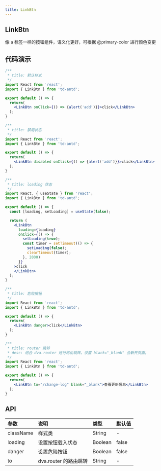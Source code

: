 ```yaml
---
title: LinkBtn
---
```


## LinkBtn

像 a 标签一样的按钮组件，语义化更好，可根据 @primary-color 进行颜色变更

## 代码演示

```jsx
/**
 * title: 默认样式
 */
import React from 'react';
import { LinkBtn } from 'td-antd';

export default () => {
  return(
    <LinkBtn onClick={() => {alert('add')}}>click</LinkBtn>
  );
}
```

```jsx
/**
 * title: 禁用状态
 */
import React from 'react';
import { LinkBtn } from 'td-antd';

export default () => {
  return(
    <LinkBtn disabled onClick={() => {alert('add')}}>click</LinkBtn>
  );
}
```

```jsx
/**
 * title: loading 状态
 */
import React, { useState } from 'react';
import { LinkBtn } from 'td-antd';

export default () => {
  const [loading, setLoading] = useState(false);

  return (
    <LinkBtn
      loading={loading}
      onClick={() => {
        setLoading(true);
        const timer = setTimeout(() => {
          setLoading(false);
          clearTimeout(timer);
        }, 2000)
      }}
    >click
    </LinkBtn>
  );
}
```

```jsx
/**
 * title: 危险按钮
 */
import React from 'react';
import { LinkBtn } from 'td-antd';

export default () => {
  return(
    <LinkBtn danger>click</LinkBtn>
  );
}
```

```jsx
/**
 * title: router 跳转
 * desc: 结合 dva.router 进行路由跳转。设置 blank="_blank" 会新开页面。
 */
import React from 'react';
import { LinkBtn } from 'td-antd';

export default () => {
  return(
    <LinkBtn to="/change-log" blank="_blank">查看更新信息</LinkBtn>
  );
}
```

## API

|参数|说明|类型|默认值|
|:--|:--|:--|:--|
|className|样式类|String|-|
|loading|设置按钮载入状态|Boolean|false|
|danger|设置危险按钮|Boolean|false|
|to|dva.router 的路由跳转|String|-|2.12.4|
